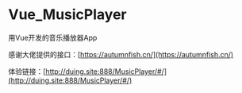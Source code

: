 # Vue_MusicPlayer
用Vue开发的音乐播放器App

感谢大佬提供的接口：[https://autumnfish.cn/](https://autumnfish.cn/)

体验链接：[http://duing.site:888/MusicPlayer/#/](http://duing.site:888/MusicPlayer/#/)
